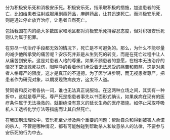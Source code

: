 分为积极安乐死和消极安乐死。积极安乐死，指采取积极的措施，加速患者的死亡，比如给患者注射或服用剧毒药品，麻醉药品，让其迅速死亡。而消极安乐死，则是通过停止放弃治疗，让患者自然死亡。

包括我国在内的绝大多数国家和地区都对消极安乐死持容忍态度，但对积极安乐死则认为属于犯罪。

在穷尽一切治疗手段都无效的情况下，死亡是不可避免的。那么，为什么不能尽量的减少他所承受的痛苦呢？安乐死并非是从生到死的转变，而是在死亡过程中让人从痛苦到安乐。这是对患者人格的尊重。如果不顾患者的意愿，在根本无法治疗的情况下空谈救死扶伤，眼睁睁的看着他们承受着无法忍受的痛苦和煎熬，这是对患者人格尊严的限度，这才是真正的不道德。为了医学进步啊，而无视患者尊严，把患者作为研究对象，以期发现致病良方，这太不人道。

赞同者和反对者各执一词，谁也无法真正说服谁。在这两种立场之间，其实有一种折中，这就是尊严死。尊严死是指患者事先以书面形式确认，如果疾病在现有的医疗条件属于无法挽救的。就拒绝没有意义的延长生命的医疗措施。如停止采取呼吸机人工透析化学疗法等措施而让其自然死亡。

在我国刑法理论中，安乐死至少涉及两个重要的问题：帮助自杀和得到被害人承诺的杀人。不管是哪种情况，都有可能触碰到帮助杀人和故意杀人的法律，不要参与安乐死的行为中去。